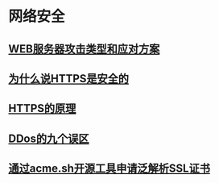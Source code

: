# 网络安全

## [WEB服务器攻击类型和应对方案](Web-safe.md)

## [为什么说HTTPS是安全的](why-ssl-safe.md)

## [HTTPS的原理](HTTPS的原理.md)

## [DDos的九个误区](DDos的九个误区.md)

## [通过acme.sh开源工具申请泛解析SSL证书](通过acme.sh开源工具申请泛解析SSL证书.md)

